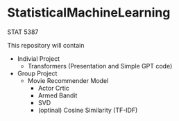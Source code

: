 # StatisticalMachineLearning
STAT 5387

This repository will contain  
- Indivial Project
    - Transformers (Presentation and Simple GPT code)
- Group Project
    - Movie Recommender Model
        - Actor Crtic
        - Armed Bandit
        - SVD
        - (optinal) Cosine Similarity (TF-IDF)
